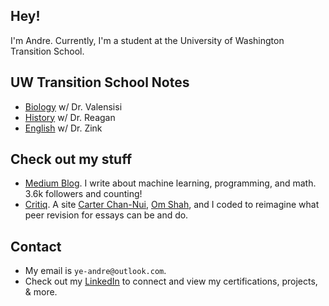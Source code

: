 ## Hey!
I'm Andre. Currently, I'm a student at the University of Washington Transition School.

## UW Transition School Notes
- [Biology](https://andre-ye.github.io/biology/biology_navigation.md.html) w/ Dr. Valensisi
- [History](https://andre-ye.github.io/history/history_navigation.md.html) w/ Dr. Reagan
- [English](https://andre-ye.github.io/english/english_navigation.md.html) w/ Dr. Zink

## Check out my stuff
- [Medium Blog](https://medium.com/@andre_ye). I write about machine learning, programming, and math. 3.6k followers and counting!
- [Critiq](https://critiq.tech). A site [Carter Chan-Nui](https://www.linkedin.com/in/carterchannui/), [Om Shah](https://www.linkedin.com/in/om-shah-5a0b571ab/), and I coded to reimagine what peer revision for essays can be and do.

## Contact
- My email is `ye-andre@outlook.com`.
- Check out my [LinkedIn](https://www.linkedin.com/in/andre-ye-501746150/) to connect and view my certifications, projects, & more.

